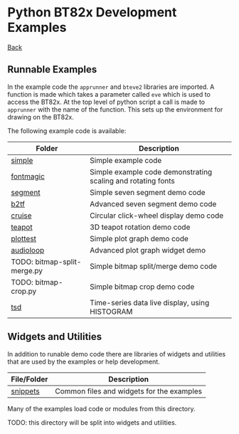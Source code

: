 # Python BT82x Development Examples

[Back](../README.md)

## Runnable Examples

In the example code the `apprunner` and `bteve2` libraries are imported. A function is made which takes a parameter called `eve` which is used to access the BT82x. At the top level of python script a call is made to `apprunner` with the name of the function. This sets up the environment for drawing on the BT82x.

The following example code is available:

| Folder | Description |
| --- | --- |
| [simple](simple/README.md) | Simple example code |
| [fontmagic](fontmagic/README.md) | Simple example code demonstrating scaling and rotating fonts |
| [segment](segment/README.md) | Simple seven segment demo code |
| [b2tf](b2tf/README.md) | Advanced seven segment demo code |
| [cruise](cruise/README.md) | Circular click-wheel display demo code |
| [teapot](teapot/README.md) | 3D teapot rotation demo code |
| [plottest](plottest/README.md) | Simple plot graph demo code |
| [audioloop](audioloop/README.md) | Advanced plot graph widget demo |
| TODO: bitmap-split-merge.py | Simple bitmap split/merge demo code |
| TODO: bitmap-crop.py | Simple bitmap crop demo code |
| [tsd](tsd/README.md) | Time-series data live display, using HISTOGRAM |

## Widgets and Utilities

In addition to runable demo code there are libraries of widgets and utilities that are used by the examples or help development.

| File/Folder | Description |
| --- | --- |
| [snippets](snippets/README.md) | Common files and widgets for the examples |

Many of the examples load code or modules from this directory. 

TODO: this directory will be split into widgets and utilities.


